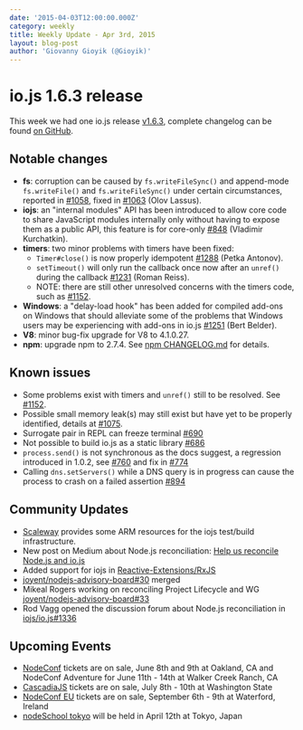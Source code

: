 ```yaml
---
date: '2015-04-03T12:00:00.000Z'
category: weekly
title: Weekly Update - Apr 3rd, 2015
layout: blog-post
author: 'Giovanny Gioyik (@Gioyik)'
---
```


# io.js 1.6.3 release

This week we had one io.js release [v1.6.3](https://iojs.org/dist/v1.6.3/), complete changelog can be found [on GitHub](https://github.com/nodejs/node/blob/v1.x/CHANGELOG.md).

## Notable changes

- **fs**: corruption can be caused by `fs.writeFileSync()` and append-mode `fs.writeFile()` and `fs.writeFileSync()` under certain circumstances, reported in [#1058](https://github.com/nodejs/node/issues/1058), fixed in [#1063](https://github.com/nodejs/node/pull/1063) (Olov Lassus).
- **iojs**: an "internal modules" API has been introduced to allow core code to share JavaScript modules internally only without having to expose them as a public API, this feature is for core-only [#848](https://github.com/nodejs/node/pull/848) (Vladimir Kurchatkin).
- **timers**: two minor problems with timers have been fixed:
  - `Timer#close()` is now properly idempotent [#1288](https://github.com/nodejs/node/issues/1288) (Petka Antonov).
  - `setTimeout()` will only run the callback once now after an `unref()` during the callback [#1231](https://github.com/nodejs/node/pull/1231) (Roman Reiss).
  - NOTE: there are still other unresolved concerns with the timers code, such as [#1152](https://github.com/nodejs/node/pull/1152).
- **Windows**: a "delay-load hook" has been added for compiled add-ons on Windows that should alleviate some of the problems that Windows users may be experiencing with add-ons in io.js [#1251](https://github.com/nodejs/node/pull/1251) (Bert Belder).
- **V8**: minor bug-fix upgrade for V8 to 4.1.0.27.
- **npm**: upgrade npm to 2.7.4. See [npm CHANGELOG.md](https://github.com/npm/npm/blob/master/CHANGELOG.md#v274-2015-03-20) for details.

## Known issues

- Some problems exist with timers and `unref()` still to be resolved. See [#1152](https://github.com/nodejs/node/pull/1152).
- Possible small memory leak(s) may still exist but have yet to be properly identified, details at [#1075](https://github.com/nodejs/node/issues/1075).
- Surrogate pair in REPL can freeze terminal [#690](https://github.com/nodejs/node/issues/690)
- Not possible to build io.js as a static library [#686](https://github.com/nodejs/node/issues/686)
- `process.send()` is not synchronous as the docs suggest, a regression introduced in 1.0.2, see [#760](https://github.com/nodejs/node/issues/760) and fix in [#774](https://github.com/nodejs/node/issues/774)
- Calling `dns.setServers()` while a DNS query is in progress can cause the process to crash on a failed assertion [#894](https://github.com/nodejs/node/issues/894)

## Community Updates

- [Scaleway](https://www.scaleway.com/) provides some ARM resources for the iojs test/build infrastructure.
- New post on Medium about Node.js reconciliation: [Help us reconcile Node.js and io.js](https://medium.com/node-js-javascript/help-us-reconcile-node-js-and-io-js-c060a9ec1bd4)
- Added support for iojs in [Reactive-Extensions/RxJS](https://travis-ci.org/Reactive-Extensions/RxJS/builds/56671837)
- [joyent/nodejs-advisory-board#30](https://github.com/joyent/nodejs-advisory-board/pull/30) merged
- Mikeal Rogers working on reconciling Project Lifecycle and WG [joyent/nodejs-advisory-board#33](https://github.com/joyent/nodejs-advisory-board/pull/33)
- Rod Vagg opened the discussion forum about Node.js reconciliation in [iojs/io.js#1336](https://github.com/nodejs/node/issues/1336)

## Upcoming Events

- [NodeConf](http://nodeconf.com/) tickets are on sale, June 8th and 9th at Oakland, CA and NodeConf Adventure for June 11th - 14th at Walker Creek Ranch, CA
- [CascadiaJS](http://2015.cascadiajs.com/) tickets are on sale, July 8th - 10th at Washington State
- [NodeConf EU](http://nodeconf.eu/) tickets are on sale, September 6th - 9th at Waterford, Ireland
- [nodeSchool tokyo](http://nodejs.connpass.com/event/13182/) will be held in April 12th at Tokyo, Japan
